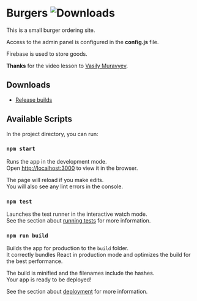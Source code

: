 # Burgers ![Downloads](https://img.shields.io/github/downloads/BlackHawk05/react-burgers/total.svg)

This is a small burger ordering site.

Access to the admin panel is configured in the <b>config.js</b> file.

Firebase is used to store goods.

<b>Thanks</b> for the video lesson to [Vasily Muravyev](https://github.com/VasilyMur).

## Downloads
* [Release builds](https://github.com/BlackHawk05/react-burgers/releases)

## Available Scripts

In the project directory, you can run:

### `npm start`

Runs the app in the development mode.\
Open [http://localhost:3000](http://localhost:3000) to view it in the browser.

The page will reload if you make edits.\
You will also see any lint errors in the console.

### `npm test`

Launches the test runner in the interactive watch mode.\
See the section about [running tests](https://facebook.github.io/create-react-app/docs/running-tests) for more information.

### `npm run build`

Builds the app for production to the `build` folder.\
It correctly bundles React in production mode and optimizes the build for the best performance.

The build is minified and the filenames include the hashes.\
Your app is ready to be deployed!

See the section about [deployment](https://facebook.github.io/create-react-app/docs/deployment) for more information.

